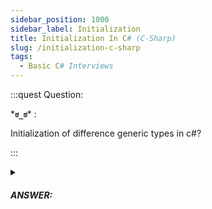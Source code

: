```yaml
---
sidebar_position: 1000
sidebar_label: Initialization
title: Initialization In C# (C-Sharp)
slug: /initialization-c-sharp
tags:
  - Basic C# Interviews
---
```


:::quest Question:

\***`ಠ_ಠ`**\* : 

Initialization of difference generic types in c#?

:::

<details>
  <summary><h5>ANSWER:</h5></summary>

  \***`◔̯◔`**\* :

  **1. Initializing a List of strings:**
  ```cs
  List<string> stringList = new List<string> { "foo", "bar", "baz" };
  ```
  **2. Initializing a Dictionary with a string key and an integer value:**
  ```cs
  Dictionary<string, int> dict = new Dictionary<string, int> { {"foo", 1}, {"bar", 2}, {"baz", 3} };
  ```
  **3. Hash table**
  ```cs
  Hashtable<string, string> hashtable = new Hashtable<string, string>(){	{"UK", "London"},	{"USA", "Chicago"}, {"India", "Mumbai"}};
  ```
  **4. Creating an instance of a generic class:**
  ```cs
  MyGenericClass<string> myObj = new MyGenericClass<string>("hello");
  ```
  **5. Creating an instance of a generic method:**
  ```cs
  int result = MyGenericMethod<int>(10, 20);
  ```
</details>